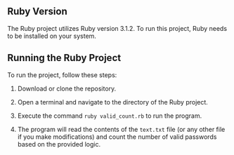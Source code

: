 ## Ruby Version

The Ruby project utilizes Ruby version 3.1.2. To run this project, Ruby needs to be installed on your system.

## Running the Ruby Project

To run the project, follow these steps:

1. Download or clone the repository.

2. Open a terminal and navigate to the directory of the Ruby project.

3. Execute the command `ruby valid_count.rb` to run the program.

4. The program will read the contents of the `text.txt` file (or any other file if you make modifications) and count the number of valid passwords based on the provided logic.

